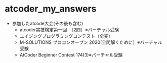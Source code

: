 # atcoder_my_answers
- 参加したatcode大会(その後も含む)
  - atcoder実技検定第一回　（2問）※バーチャル受験
  - エイジングプログラミングコンテスト（全完）
  - M-SOLUTIONS プロコンオープン 2020(全問解くために）※バーチャル受験
  - AtCoder Beginner Contest 174(3)※バーチャル受験
